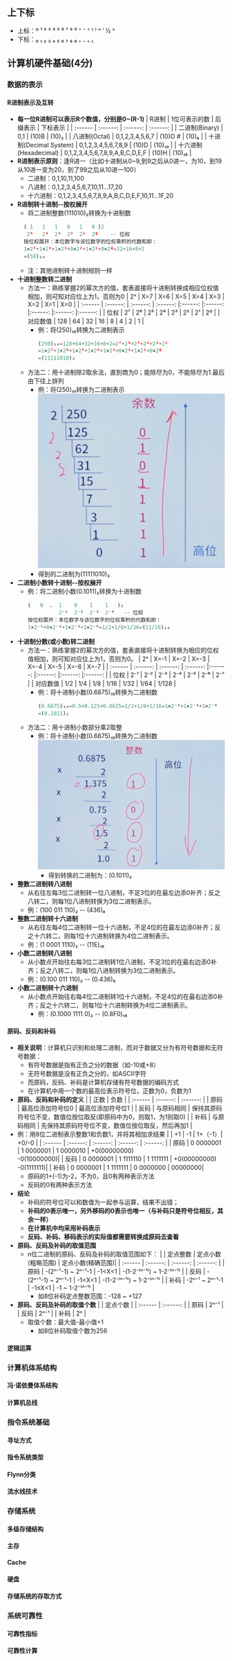 #
## 上下标
- 上标：º ¹ ² ³ ⁴ ⁵ ⁶ ⁷ ⁸ ⁹ ⁺ ⁻ ⁼ ⁽ ⁾ ⁿ ′ ½  ˣ
- 下标：₀ ₁ ₂ ₃ ₄ ₅ ₆ ₇ ₈ ₉ ₊ ₋ ₌ ₍ 
## 计算机硬件基础(4分)
### 数据的表示
#### R进制表示及互转 
- **每一位R进制可以表示R个数值，分别是0~(R-1)**
    | R进制 | 1位可表示的数 | 后缀表示 | 下标表示 |
    | :------ | :------: | :------: | :------: |
    | 二进制(Binary) | 0,1 | (10)B | (10)₂ |
    | 八进制(Octal) | 0,1,2,3,4,5,6,7 | (10)O # | (10)₈ |
    | 十进制(Decimal System) | 0,1,2,3,4,5,6,7,8,9 | (10)D | (10)₁₀ |
    | 十六进制(Hexadecimal) | 0,1,2,3,4,5,6,7,8,9,A,B,C,D,E,F | (10)H | (10)₁₆ |
- **R进制表示原则**：逢R进一（比如十进制从0~9,到9之后从0进一，为10，到19从10进一变为20，到了99之后从10进一100）
  - 二进制：0,1,10,11,100
  - 八进制：0,1,2,3,4,5,6,7,10,11...17,20
  - 十六进制：0,1,2,3,4,5,6,7,8,9,A,B,C,D,E,F,10,11...1F,20
- **R进制转十进制--按权展开**
  - 将二进制整数(111010)₂转换为十进制数
  ```python
    ( 1   1   1   0   1   0 )2
     2⁵   2⁴  2³  2²  2¹  2º    -- 位权
    按位权展开：本位数字与该位数字的位权乘积的代数和即：
    1×2⁵+1×2⁴+1×2³+0×2²+1×2¹+0×2º=32+16+8+2
    =(58)₁₀
  ```
  - 注：其他进制转十进制规则一样
- **十进制整数转二进制**
  - 方法一：熟练掌握2的幂次方的值，套表直接将十进制转换成相应位权值相加，则可知对应位上为1，否则为0
    | 2ˣ | X=7 | X=6 | X=5 | X=4 | X=3 | X=2 | X=1 | X=0 |
    | :------ | :------: | :------: | :------: |:------: |:------: |:------: |:------: |:------: |
    | 位权 | 2⁷ | 2⁶ | 2⁵ | 2⁴ | 2³ | 2² | 2¹ | 2º |
    | 对应数值 | 128 | 64 | 32 | 16 | 8 | 4 | 2 | 1 |
    - 例：将(250)₁₀转换为二进制表示
      ```python
      (250)₁₀=128+64+32+16+8+2=2⁷+2⁶+2⁵+2⁴+2³+2¹
      =1×2⁷+1×2⁶+1×2⁵+1×2⁴+1×2³+0×2²+1×2¹+0×2º
      =(11111010)₂
      ```
  - 方法二：用十进制除2取余法，直到商为0；能除尽为0，不能除尽为1.最后由下往上排列
    - 例：将(250)₁₀转换为二进制表示
        ![alt text](../image/image-1.png)
    - 得到的二进制为(11111010)₂
- **二进制小数转十进制--按权展开**
  - 例：将二进制小数(0.1011)₂转换为十进制数
    ```python
    (   0  .  1    0    1    1   )₂
              2⁻¹  2⁻²  2⁻³  2⁻⁴   -- 位权
    按位权展开：本位数字与该位数字的位权乘积的代数和即：
    1×2⁻¹+0×2⁻²+1×2⁻³+1×2⁻⁴=1/2+1/8+1/16=(11/16)₁₀
    ```
- **十进制分数(或小数)转二进制**
  - 方法一：熟练掌握2的幂次方的值，套表直接将十进制转换为相应的位权值相加，则可知对应位上为1，否则为0。
    | 2ˣ | X=-1 | X=-2 | X=-3 | X=-4 | X=-5 | X=-6 | X=-7 |
    | :------ | :------: | :------: | :------: |:------: |:------: |:------: |:------: |
    | 位权 | 2⁻¹ | 2⁻² | 2⁻³ | 2⁻⁴ | 2⁻⁵ | 2⁻⁶ | 2⁻⁷ |
    | 对应数值 | 1/2 | 1/4 | 1/8 | 1/16 | 1/32 | 1/64 | 1/128 |
    - 例：将十进制小数(0.6875)₁₀转换为二进制数
        ```python
        (0.6875)₁₀=0.5+0.125+0.0625=1/2+1/8+1/16=1×2⁻¹+1×2⁻³+1×2⁻⁴
        =(0.1011)₂
        ```
  - 方法二：用十进制小数部分乘2取整
    - 例：将十进制小数(0.6875)₁₀转换为二进制数
      ![alt text](../image/image.png)
      - 得到转换的二进制为：(0.1011)₂
- **整数二进制转八进制**
  - 从右往左每3位二进制转一位八进制，不足3位的在最左边添0补齐；反之八转二，则每1位八进制转换为3位二进制表示。
  - 例：(100 011 110)₂  --  (436)₈
- **整数二进制转十六进制**
  - 从右往左每4位二进制转一位十六进制，不足4位的在最左边添0补齐；反之十六转二，则每1位十六进制转换为4位二进制表示。
  - 例：(1 0001 1110)₂  --  (11E)₁₆
- **小数二进制转八进制**
  - 从小数点开始往右每3位二进制转1位八进制，不足3位的在最右边添0补齐；反之八转二，则每1位八进制转换为3位二进制表示。
  - 例：(0.100 011 110)₂  --  (0.436)₈
- **小数二进制转十六进制**
  - 从小数点开始往右每4位二进制转1位十六进制，不足4位的在最右边添0补齐；反之十六转二，则每1位十六进制转换为4位二进制表示。
    - 例：(0.1000 1111 0)₂  --  (0.8F0)₁₆

#### 原码、反码和补码
- **相关说明**：计算机只识别和处理二进制，而对于数据又分为有符号数据和无符号数据：
  - 有符号数据是指有正负之分的数据（如-10或+8）
  - 无符号数据是没有正负之分的，如ASCII字符
  - 而原码，反码、补码是计算机存储有符号数据的编码方式
  - 在计算机中用一个数的最高位表示符号位，正数为0，负数为1
- **原码、反码和补码的定义**
    |  | 正数 | 负数 |
    | :------ | :------: | :------: | 
    | 原码 | 最高位添加符号位0 | 最高位添加符号位1 |
    | 反码 | 与原码相同 | 保持其原码符号位不变，数值位按位取反(即原码中为0，则取1，为1则取0) |
    | 补码 | 与原码相同 | 先保持其原码符号位不变，数值位按位取反，然后再加1 |
- 例：用8位二进制表示整数1和负数1，并将其相加求结果
  |  | +1 | -1 | 1+（-1）| +0/-0 |
  | :------ | :------: | :------: |  :------: | :------: |
  | 原码 | 0 0000001 | 1 0000001  | 1 0000010  | +0(00000000)<br>-0(10000000)|
  | 反码 | 0 0000001 | 1 1111110  | 1 1111111  | +0(00000000)<br>-0(1111111)|
  | 补码 | 0 0000001 | 1 1111111  | 0 0000000  | 00000000|
  - 原码的1+(-1)为-2，不为0，且0有两种表示方法
  - 反码的0有两种表示方法
- **结论**
  - 补码的符号位可以和数值为一起参与运算，结果不出错；
  - **补码的0表示唯一，另外移码的0表示也唯一（与补码只是符号位相反，其余一样）**
  - **在计算机中均采用补码表示**
  - **反码、补码、移码表示的实际值都需要转换成原码去查看**
- **原码、反码及补码的取值范围**
  - n位二进制的原码、反码及补码的取值范围如下：
    |  | 定点整数 | 定点小数(粗略范围) | 定点小数(精确范围)|
    | :------ | :------: | :------: |  :------: |
    | 原码 | -(2ⁿ⁻¹-1) ~ 2ⁿ⁻¹-1  | -1<X<1 | -(1-2⁻⁽ⁿ⁻¹⁾)  ~ 1-2⁻⁽ⁿ⁻¹⁾ | 
    | 反码 | -(2ⁿ⁻¹-1) ~ 2ⁿ⁻¹-1  | -1<X<1 | -(1-2⁻⁽ⁿ⁻¹⁾)  ~ 1-2⁻⁽ⁿ⁻¹⁾ | 
    | 补码 | -2ⁿ⁻¹ ~ 2ⁿ⁻¹-1  | -1≤X<1 | -1 ~ 1-2⁻⁽ⁿ⁻¹⁾ | 
    - 如8位补码定点整数范围：-128 ~ +127
- **原码、反码及补码的取值个数**
  |  | 定点个数 |
  | :------ | :------: |
  | 原码 | 2ⁿ⁻¹ |
  | 反码 | 2ⁿ⁻¹ |
  | 补码 | 2ⁿ |
  - 取值个数：最大值-最小值+1
    - 如8位补码取值个数为256

#### 逻辑运算

### 计算机体系结构
#### 冯·诺依曼体系结构
#### 计算机总线

### 指令系统基础
#### 寻址方式
#### 指令系统类型
#### Flynn分类
#### 流水线技术

### 存储系统
#### 多级存储结构
#### 主存
#### Cache
#### 硬盘
#### 存储系统的存取方式

### 系统可靠性
#### 可靠性指标
#### 可靠性计算
